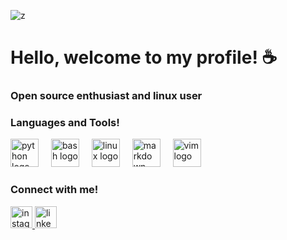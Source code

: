 
![z](https://github.com/1belini/1belini/assets/100674901/e29febe3-a2e6-4e00-a441-e33c5c669645)


<h1>Hello, welcome to my profile! ☕</h1>
<h3>Open source enthusiast and linux user</h3>

  <h3>Languages and Tools!</h3>

<div align="left">
  <img src="https://skillicons.dev/icons?i=py" height="45" alt="python logo"  />
  <img width="12" />
  <img src="https://skillicons.dev/icons?i=bash" height="45" alt="bash logo"  />
  <img width="12" />
  <img src="https://skillicons.dev/icons?i=linux" height="45" alt="linux logo"  />
  <img width="12" />
  <img src="https://skillicons.dev/icons?i=md" height="45" alt="markdown logo"  />
  <img width="12" />
  <img src="https://skillicons.dev/icons?i=vim" height="45" alt="vim logo"  />
</div>



<h3>Connect with me!</h3>
<div align="left">
  <a href="https://www.instagram.com/1belini/" target="_blank">
    <img src="https://img.shields.io/static/v1?message=Instagram&logo=instagram&label=&color=E4405F&logoColor=white&labelColor=&style=for-the-badge" height="35" alt="instagram logo"  />
  </a>
  <img src="https://img.shields.io/static/v1?message=LinkedIn&logo=linkedin&label=&color=0077B5&logoColor=white&labelColor=&style=for-the-badge" height="35" alt="linkedin logo"  />
</div>

###
